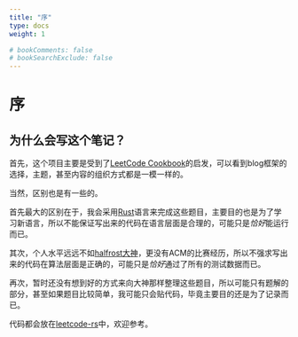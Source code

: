 ```yaml
---
title: "序"
type: docs
weight: 1

# bookComments: false
# bookSearchExclude: false
---
```


# 序

## 为什么会写这个笔记？

首先，这个项目主要是受到了[LeetCode Cookbook](https://books.halfrost.com/leetcode/)的启发，可以看到blog框架的选择，主题，甚至内容的组织方式都是一模一样的。

当然，区别也是有一些的。

首先最大的区别在于，我会采用[Rust](https://www.rust-lang.org/)语言来完成这些题目，主要目的也是为了学习新语言，所以不能保证写出来的代码在语言层面是合理的，可能只是*恰好*能运行而已。

其次，个人水平远远不如[halfrost大神](https://github.com/halfrost)，更没有ACM的比赛经历，所以不强求写出来的代码在算法层面是正确的，可能只是*恰好*通过了所有的测试数据而已。

再次，暂时还没有想到好的方式来向大神那样整理这些题目，所以可能只有题解的部分，甚至如果题目比较简单，我可能只会贴代码，毕竟主要目的还是为了记录而已。

代码都会放在[leetcode-rs](https://github.com/saukymo/leetcode-rs)中，欢迎参考。